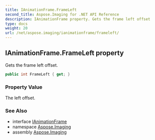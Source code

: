 ```yaml
---
title: IAnimationFrame.FrameLeft
second_title: Aspose.Imaging for .NET API Reference
description: IAnimationFrame property. Gets the frame left offset
type: docs
weight: 20
url: /net/aspose.imaging/ianimationframe/frameleft/
---
```

## IAnimationFrame.FrameLeft property

Gets the frame left offset.

```csharp
public int FrameLeft { get; }
```

### Property Value

The left offset.

### See Also

* interface [IAnimationFrame](../)
* namespace [Aspose.Imaging](../../ianimationframe/)
* assembly [Aspose.Imaging](../../../)


